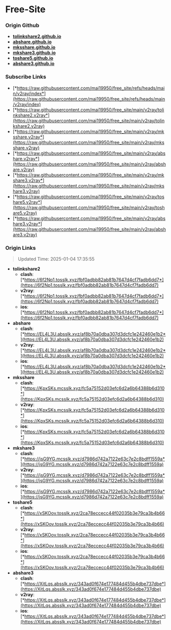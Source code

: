 # Free-Site

### Origin Github

- [**tolinkshare2.github.io**](https://github.com/tolinkshare2/tolinkshare2.github.io)
- [**abshare.github.io**](https://github.com/abshare/abshare.github.io)
- [**mksshare.github.io**](https://github.com/mksshare/mksshare.github.io)
- [**mkshare3.github.io**](https://github.com/mkshare3/mkshare3.github.io)
- [**toshare5.github.io**](https://github.com/toshare5/toshare5.github.io)
- [**abshare3.github.io**](https://github.com/abshare3/abshare3.github.io)

### Subscribe Links

- [*https://raw.githubusercontent.com/mai19950/free_site/refs/heads/main/v2ray/index*](https://raw.githubusercontent.com/mai19950/free_site/refs/heads/main/v2ray/index)
- [*https://raw.githubusercontent.com/mai19950/free_site/main/v2ray/tolinkshare2.v2ray*](https://raw.githubusercontent.com/mai19950/free_site/main/v2ray/tolinkshare2.v2ray)
- [*https://raw.githubusercontent.com/mai19950/free_site/main/v2ray/mksshare.v2ray*](https://raw.githubusercontent.com/mai19950/free_site/main/v2ray/mksshare.v2ray)
- [*https://raw.githubusercontent.com/mai19950/free_site/main/v2ray/abshare.v2ray*](https://raw.githubusercontent.com/mai19950/free_site/main/v2ray/abshare.v2ray)
- [*https://raw.githubusercontent.com/mai19950/free_site/main/v2ray/mkshare3.v2ray*](https://raw.githubusercontent.com/mai19950/free_site/main/v2ray/mkshare3.v2ray)
- [*https://raw.githubusercontent.com/mai19950/free_site/main/v2ray/toshare5.v2ray*](https://raw.githubusercontent.com/mai19950/free_site/main/v2ray/toshare5.v2ray)
- [*https://raw.githubusercontent.com/mai19950/free_site/main/v2ray/abshare3.v2ray*](https://raw.githubusercontent.com/mai19950/free_site/main/v2ray/abshare3.v2ray)

### Origin Links

> Updated Time: 2025-01-04 17:35:55

- **tolinkshare2**
  - **clash**: [*https://6f2Np1.tosslk.xyz/fbf0adbb82ab81b7647d4cf7fadb6dd7*](https://6f2Np1.tosslk.xyz/fbf0adbb82ab81b7647d4cf7fadb6dd7)
  - **v2ray**: [*https://6f2Np1.tosslk.xyz/fbf0adbb82ab81b7647d4cf7fadb6dd7*](https://6f2Np1.tosslk.xyz/fbf0adbb82ab81b7647d4cf7fadb6dd7)
  - **ios**: [*https://6f2Np1.tosslk.xyz/fbf0adbb82ab81b7647d4cf7fadb6dd7*](https://6f2Np1.tosslk.xyz/fbf0adbb82ab81b7647d4cf7fadb6dd7)
- **abshare**
  - **clash**: [*https://EL4L3U.absslk.xyz/af8b70a0dba307d3dcfc1e242460e1b2*](https://EL4L3U.absslk.xyz/af8b70a0dba307d3dcfc1e242460e1b2)
  - **v2ray**: [*https://EL4L3U.absslk.xyz/af8b70a0dba307d3dcfc1e242460e1b2*](https://EL4L3U.absslk.xyz/af8b70a0dba307d3dcfc1e242460e1b2)
  - **ios**: [*https://EL4L3U.absslk.xyz/af8b70a0dba307d3dcfc1e242460e1b2*](https://EL4L3U.absslk.xyz/af8b70a0dba307d3dcfc1e242460e1b2)
- **mksshare**
  - **clash**: [*https://KpxSKs.mcsslk.xyz/fc5a75152d03efc6d2a6b64388b6d310*](https://KpxSKs.mcsslk.xyz/fc5a75152d03efc6d2a6b64388b6d310)
  - **v2ray**: [*https://KpxSKs.mcsslk.xyz/fc5a75152d03efc6d2a6b64388b6d310*](https://KpxSKs.mcsslk.xyz/fc5a75152d03efc6d2a6b64388b6d310)
  - **ios**: [*https://KpxSKs.mcsslk.xyz/fc5a75152d03efc6d2a6b64388b6d310*](https://KpxSKs.mcsslk.xyz/fc5a75152d03efc6d2a6b64388b6d310)
- **mkshare3**
  - **clash**: [*https://jsG9YG.mcsslk.xyz/d7986d742a7122e63c7e2c8bdff1559a*](https://jsG9YG.mcsslk.xyz/d7986d742a7122e63c7e2c8bdff1559a)
  - **v2ray**: [*https://jsG9YG.mcsslk.xyz/d7986d742a7122e63c7e2c8bdff1559a*](https://jsG9YG.mcsslk.xyz/d7986d742a7122e63c7e2c8bdff1559a)
  - **ios**: [*https://jsG9YG.mcsslk.xyz/d7986d742a7122e63c7e2c8bdff1559a*](https://jsG9YG.mcsslk.xyz/d7986d742a7122e63c7e2c8bdff1559a)
- **toshare5**
  - **clash**: [*https://xSKOov.tosslk.xyz/2ca78eccecc44f02035b3e79ca3b4b66*](https://xSKOov.tosslk.xyz/2ca78eccecc44f02035b3e79ca3b4b66)
  - **v2ray**: [*https://xSKOov.tosslk.xyz/2ca78eccecc44f02035b3e79ca3b4b66*](https://xSKOov.tosslk.xyz/2ca78eccecc44f02035b3e79ca3b4b66)
  - **ios**: [*https://xSKOov.tosslk.xyz/2ca78eccecc44f02035b3e79ca3b4b66*](https://xSKOov.tosslk.xyz/2ca78eccecc44f02035b3e79ca3b4b66)
- **abshare3**
  - **clash**: [*https://XitLqs.absslk.xyz/343ad0f674e177484d455b4dbe737dbe*](https://XitLqs.absslk.xyz/343ad0f674e177484d455b4dbe737dbe)
  - **v2ray**: [*https://XitLqs.absslk.xyz/343ad0f674e177484d455b4dbe737dbe*](https://XitLqs.absslk.xyz/343ad0f674e177484d455b4dbe737dbe)
  - **ios**: [*https://XitLqs.absslk.xyz/343ad0f674e177484d455b4dbe737dbe*](https://XitLqs.absslk.xyz/343ad0f674e177484d455b4dbe737dbe)
